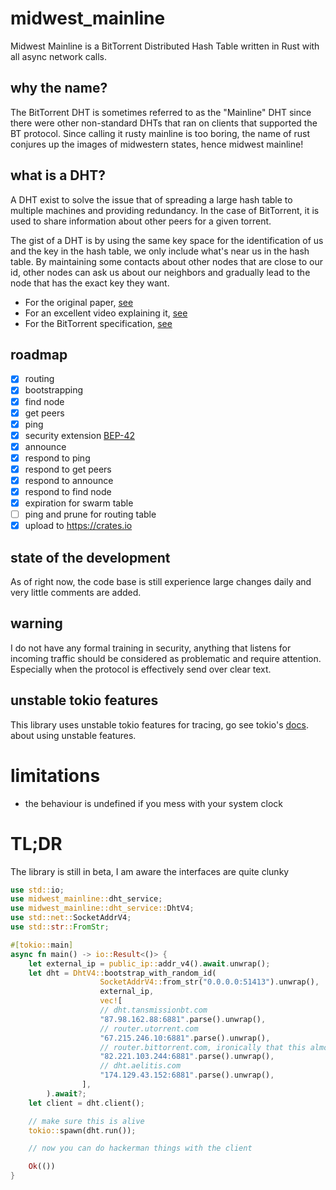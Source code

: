 # midwest_mainline

Midwest Mainline is a BitTorrent Distributed Hash Table written in Rust with all async network calls.

## why the name?

The BitTorrent DHT is sometimes referred to as the "Mainline" DHT since there were other non-standard DHTs that ran on
clients that supported the BT protocol. Since calling it rusty mainline is too boring, the name of rust conjures up the
images of midwestern states, hence midwest mainline!

## what is a DHT?

A DHT exist to solve the issue that of spreading a large hash table to multiple machines and providing redundancy. In
the case of BitTorrent, it is used to share information about other peers for a given torrent.

The gist of a DHT is by using the same key space for the identification of us and the key in the hash table, we only
include what's near us in the hash table. By maintaining some contacts about other nodes that are close to our id, other
nodes can ask us about our neighbors and gradually lead to the node that has the exact key they want.

- For the original paper, [see](https://www.scs.stanford.edu/~dm/home/papers/kpos.pdf)
- For an excellent video explaining it, [see](https://youtu.be/NxhZ_c8YX8E)
- For the BitTorrent specification, [see](https://www.bittorrent.org/beps/bep_0005.html)

## roadmap

- [x] routing
- [x] bootstrapping
- [x] find node
- [x] get peers
- [x] ping
- [x] security extension [BEP-42](https://www.bittorrent.org/beps/bep_0042.html)
- [x] announce
- [x] respond to ping
- [x] respond to get peers
- [x] respond to announce
- [x] respond to find node
- [x] expiration for swarm table
- [ ] ping and prune for routing table
- [x] upload to <https://crates.io>

## state of the development

As of right now, the code base is still experience large changes daily and very little comments are added.

## warning

I do not have any formal training in security, anything that listens for incoming traffic should be considered as
problematic and require attention. Especially when the protocol is effectively send over clear text.

## unstable tokio features

This library uses unstable tokio features for tracing, go see
tokio's [docs](https://docs.rs/tokio/1.20.0/tokio/index.html#unstable-features).
about using unstable features.

# limitations
- the behaviour is undefined if you mess with your system clock
# TL;DR

The library is still in beta, I am aware the interfaces are quite clunky

``` rust
use std::io;
use midwest_mainline::dht_service;
use midwest_mainline::dht_service::DhtV4;
use std::net::SocketAddrV4;
use std::str::FromStr;

#[tokio::main]
async fn main() -> io::Result<()> {
    let external_ip = public_ip::addr_v4().await.unwrap();
    let dht = DhtV4::bootstrap_with_random_id(
                    SocketAddrV4::from_str("0.0.0.0:51413").unwrap(),
                    external_ip,
                    vec![
                    // dht.tansmissionbt.com
                    "87.98.162.88:6881".parse().unwrap(),
                    // router.utorrent.com
                    "67.215.246.10:6881".parse().unwrap(),
                    // router.bittorrent.com, ironically that this almost never responds
                    "82.221.103.244:6881".parse().unwrap(),
                    // dht.aelitis.com
                    "174.129.43.152:6881".parse().unwrap(),
                ],
        ).await?;
    let client = dht.client();

    // make sure this is alive
    tokio::spawn(dht.run());

    // now you can do hackerman things with the client

    Ok(())
}
```
